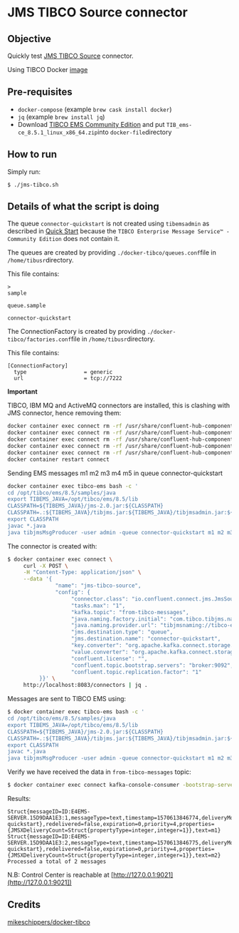 # JMS TIBCO Source connector

## Objective

Quickly test [JMS TIBCO Source](https://docs.confluent.io/current/connect/kafka-connect-jms/index.html#using-with-tibco-ems) connector.

Using TIBCO Docker [image](https://hub.docker.com/r/ibmcom/mq/)

## Pre-requisites

* `docker-compose` (example `brew cask install docker`)
* `jq` (example `brew install jq`)
* Download [TIBCO EMS Community Edition](https://www.tibco.com/resources/product-download/tibco-enterprise-message-service-community-edition--free-download) and put `TIB_ems-ce_8.5.1_linux_x86_64.zip`into `docker-file`directory

## How to run

Simply run:

```
$ ./jms-tibco.sh
```

## Details of what the script is doing

The queue `connector-quickstart` is not created using `tibemsadmin` as described in [Quick Start](https://docs.confluent.io/current/connect/kafka-connect-tibco/source/index.html#quick-start) because the `TIBCO Enterprise Message Service™ - Community Edition` does not contain it.

The queues are created by providing `./docker-tibco/queues.conf`file in `/home/tibusr`directory.

This file contains:

```
>
sample

queue.sample

connector-quickstart
```

The ConnectionFactory is created by providing `./docker-tibco/factories.conf`file in `/home/tibusr`directory.

This file contains:

```
[ConnectionFactory]
  type                  = generic
  url                   = tcp://7222
```

**Important**

TIBCO, IBM MQ and ActiveMQ connectors are installed, this is clashing with JMS connector, hence removing them:

```bash
docker container exec connect rm -rf /usr/share/confluent-hub-components/confluentinc-kafka-connect-activemq
docker container exec connect rm -rf /usr/share/confluent-hub-components/confluentinc-kafka-connect-ibmmq
docker container exec connect rm -rf /usr/share/confluent-hub-components/confluentinc-kafka-connect-ibmmq-sink
docker container exec connect rm -rf /usr/share/confluent-hub-components/confluentinc-kafka-connect-tibco-sink
docker container exec connect rm -rf /usr/share/confluent-hub-components/confluentinc-kafka-connect-tibco-source
docker container restart connect
```

Sending EMS messages m1 m2 m3 m4 m5 in queue connector-quickstart

```bash
docker container exec tibco-ems bash -c '
cd /opt/tibco/ems/8.5/samples/java
export TIBEMS_JAVA=/opt/tibco/ems/8.5/lib
CLASSPATH=${TIBEMS_JAVA}/jms-2.0.jar:${CLASSPATH}
CLASSPATH=.:${TIBEMS_JAVA}/tibjms.jar:${TIBEMS_JAVA}/tibjmsadmin.jar:${CLASSPATH}
export CLASSPATH
javac *.java
java tibjmsMsgProducer -user admin -queue connector-quickstart m1 m2 m3 m4 m5'
```

The connector is created with:

```bash
$ docker container exec connect \
     curl -X POST \
     -H "Content-Type: application/json" \
     --data '{
               "name": "jms-tibco-source",
               "config": {
                    "connector.class": "io.confluent.connect.jms.JmsSourceConnector",
                    "tasks.max": "1",
                    "kafka.topic": "from-tibco-messages",
                    "java.naming.factory.initial": "com.tibco.tibjms.naming.TibjmsInitialContextFactory",
                    "java.naming.provider.url": "tibjmsnaming://tibco-ems:7222",
                    "jms.destination.type": "queue",
                    "jms.destination.name": "connector-quickstart",
                    "key.converter": "org.apache.kafka.connect.storage.StringConverter",
                    "value.converter": "org.apache.kafka.connect.storage.StringConverter",
                    "confluent.license": "",
                    "confluent.topic.bootstrap.servers": "broker:9092",
                    "confluent.topic.replication.factor": "1"
          }}' \
     http://localhost:8083/connectors | jq .
```

Messages are sent to TIBCO EMS using:

```bash
$ docker container exec tibco-ems bash -c '
cd /opt/tibco/ems/8.5/samples/java
export TIBEMS_JAVA=/opt/tibco/ems/8.5/lib
CLASSPATH=${TIBEMS_JAVA}/jms-2.0.jar:${CLASSPATH}
CLASSPATH=.:${TIBEMS_JAVA}/tibjms.jar:${TIBEMS_JAVA}/tibjmsadmin.jar:${CLASSPATH}
export CLASSPATH
javac *.java
java tibjmsMsgProducer -user admin -queue connector-quickstart m1 m2 m3 m4 m5'
```

Verify we have received the data in `from-tibco-messages` topic:

```bash
$ docker container exec connect kafka-console-consumer -bootstrap-server broker:9092 --topic from-tibco-messages --from-beginning --max-messages 2
```

Results:

```
Struct{messageID=ID:E4EMS-SERVER.15D9DAA1E3:1,messageType=text,timestamp=1570613846774,deliveryMode=2,destination=Struct{destinationType=queue,name=connector-quickstart},redelivered=false,expiration=0,priority=4,properties={JMSXDeliveryCount=Struct{propertyType=integer,integer=1}},text=m1}
Struct{messageID=ID:E4EMS-SERVER.15D9DAA1E3:2,messageType=text,timestamp=1570613846775,deliveryMode=2,destination=Struct{destinationType=queue,name=connector-quickstart},redelivered=false,expiration=0,priority=4,properties={JMSXDeliveryCount=Struct{propertyType=integer,integer=1}},text=m2}
Processed a total of 2 messages
```

N.B: Control Center is reachable at [http://127.0.0.1:9021](http://127.0.0.1:9021])

## Credits

[mikeschippers/docker-tibco](https://github.com/mikeschippers/docker-tibco)
